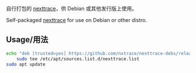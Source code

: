 自行打包的 [nexttrace](https://github.com/nxtrace/NTrace-core)，供 Debian 或其他发行版上使用。

Self-packaged [nexttrace](https://github.com/nxtrace/NTrace-core) for use on Debian or other distro.


## Usage/用法

```sh
echo "deb [trusted=yes] https://github.com/nxtrace/nexttrace-debs/releases/latest/download ./" |
    sudo tee /etc/apt/sources.list.d/nexttrace.list
sudo apt update
```
